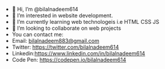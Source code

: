 - 👋 Hi, I’m @bilalnadeem614
- 👀 I’m interested in website development.
- 🌱 I’m currently learning web technologeis i.e HTML CSS JS
- 💞️ I’m looking to collaborate on web projects
- You can contact me:
- Email: bilalnadeem883@gmail.com
- Twitter: https://twitter.com/bilalnadeem614
- Linkedin:https://www.linkedin.com/in/bilalnadeem614
- Code Pen: https://codepen.io/bilalnadeem614

<!---
bilalnadeem614/bilalnadeem614 is a ✨ special ✨ repository because its `README.md` (this file) appears on your GitHub profile.
You can click the Preview link to take a look at your changes.
--->
